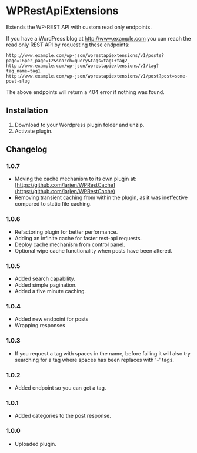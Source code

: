 # WPRestApiExtensions

Extends the WP-REST API with custom read only endpoints.

If you have a WordPress blog at http://www.example.com you can reach the read only REST API by requesting these endpoints:

    http://www.example.com/wp-json/wprestapiextensions/v1/posts?page=1&per_page=12&search=query&tags=tag1+tag2
    http://www.example.com/wp-json/wprestapiextensions/v1/tag?tag_name=tag1
    http://www.example.com/wp-json/wprestapiextensions/v1/post?post=some-post-slug
    
The above endpoints will return a 404 error if nothing was found.

## Installation

1. Download to your Wordpress plugin folder and unzip.
2. Activate plugin.

## Changelog

### 1.0.7
* Moving the cache mechanism to its own plugin at: [https://github.com/larjen/WPRestCache](https://github.com/larjen/WPRestCache)
* Removing transient caching from within the plugin, as it was ineffective compared to static file caching.

### 1.0.6
* Refactoring plugin for better performance.
* Adding an infinite cache for faster rest-api requests.
* Deploy cache mechanism from control panel.
* Optional wipe cache functionality when posts have been altered.

### 1.0.5
* Added search capability.
* Added simple pagination.
* Added a five minute caching.

### 1.0.4
* Added new endpoint for posts
* Wrapping responses

### 1.0.3
* If you request a tag with spaces in the name, before failing it will also try searching for a tag where spaces has been replaces with '-' tags.

### 1.0.2
* Added endpoint so you can get a tag.

### 1.0.1
* Added categories to the post response.

### 1.0.0
* Uploaded plugin.

[//]: title (WPRestApiExtensions)
[//]: category (work)
[//]: start_date (20151030)
[//]: end_date (#)
[//]: excerpt (WordPress plugin that extends the WP-REST API with custom read only endpoints.)
[//]: tag (GitHub)
[//]: tag (WordPress)
[//]: tag (PHP)
[//]: tag (Work)
[//]: url_github (https://github.com/larjen/WPRestApiExtensions)
[//]: url_demo (#)
[//]: url_wordpress (https://wordpress.org/plugins/WPRestApiExtensions/)
[//]: url_download (https://github.com/larjen/WPRestApiExtensions/archive/master.zip)